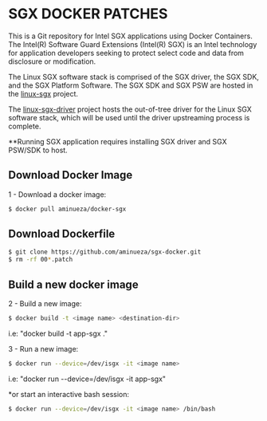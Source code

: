 # SGX DOCKER PATCHES

This is a Git repository for Intel SGX applications using Docker Containers. The Intel(R) Software Guard Extensions (Intel(R) SGX) is an Intel technology for application developers seeking to protect select code and data from disclosure or modification.

The Linux SGX software stack is comprised of the SGX driver, the SGX SDK, and the SGX Platform Software. The SGX SDK and SGX PSW are hosted in the [linux-sgx](https://github.com/01org/linux-sgx) project.

The [linux-sgx-driver](https://github.com/01org/linux-sgx-driver) project hosts the out-of-tree driver for the Linux SGX software stack, which will be used until the driver upstreaming process is complete. 

**Running SGX application requires installing SGX driver and SGX PSW/SDK to host.

## Download Docker Image

1 - Download a docker image:

```bash
$ docker pull aminueza/docker-sgx
```

## Download Dockerfile

```bash
$ git clone https://github.com/aminueza/sgx-docker.git
$ rm -rf 00*.patch
```

## Build a new docker image

2 - Build a new image:

```bash
$ docker build -t <image name> <destination-dir>
```

i.e: "docker build -t app-sgx ."

3 - Run a new image:

```bash
$ docker run --device=/dev/isgx -it <image name>
```

i.e: "docker run --device=/dev/isgx -it app-sgx"

*or start an interactive bash session:

```bash
$ docker run --device=/dev/isgx -it <image name> /bin/bash
```
